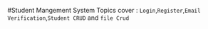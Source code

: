#Student Mangement System
Topics cover : 
`Login`,`Register`,`Email Verification`,`Student CRUD` and `file Crud`
